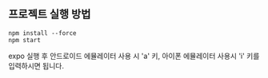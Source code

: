 ## 프로젝트 실행 방법

```
npm install --force
npm start
```
expo 실행 후 안드로이드 에뮬레이터 사용 시 'a' 키, 아이폰 에뮬레이터 사용시 'i' 키를 입력하시면 됩니다.
